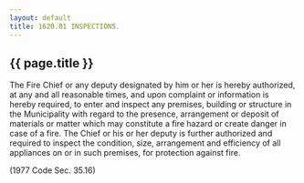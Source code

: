 ```yaml
---
layout: default 
title: 1620.01 INSPECTIONS.
---
```


{{ page.title }}
----------------

The Fire Chief or any deputy designated by him or her is hereby
authorized, at any and all reasonable times, and upon complaint or
information is hereby required, to enter and inspect any premises,
building or structure in the Municipality with regard to the presence,
arrangement or deposit of materials or matter which may constitute a
fire hazard or create danger in case of a fire. The Chief or his or her
deputy is further authorized and required to inspect the condition,
size, arrangement and efficiency of all appliances on or in such
premises, for protection against fire.

(1977 Code Sec. 35.16)
